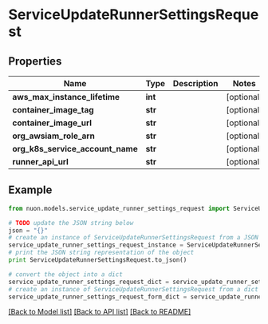# ServiceUpdateRunnerSettingsRequest


## Properties

Name | Type | Description | Notes
------------ | ------------- | ------------- | -------------
**aws_max_instance_lifetime** | **int** |  | [optional] 
**container_image_tag** | **str** |  | [optional] 
**container_image_url** | **str** |  | [optional] 
**org_awsiam_role_arn** | **str** |  | [optional] 
**org_k8s_service_account_name** | **str** |  | [optional] 
**runner_api_url** | **str** |  | [optional] 

## Example

```python
from nuon.models.service_update_runner_settings_request import ServiceUpdateRunnerSettingsRequest

# TODO update the JSON string below
json = "{}"
# create an instance of ServiceUpdateRunnerSettingsRequest from a JSON string
service_update_runner_settings_request_instance = ServiceUpdateRunnerSettingsRequest.from_json(json)
# print the JSON string representation of the object
print ServiceUpdateRunnerSettingsRequest.to_json()

# convert the object into a dict
service_update_runner_settings_request_dict = service_update_runner_settings_request_instance.to_dict()
# create an instance of ServiceUpdateRunnerSettingsRequest from a dict
service_update_runner_settings_request_form_dict = service_update_runner_settings_request.from_dict(service_update_runner_settings_request_dict)
```
[[Back to Model list]](../README.md#documentation-for-models) [[Back to API list]](../README.md#documentation-for-api-endpoints) [[Back to README]](../README.md)


